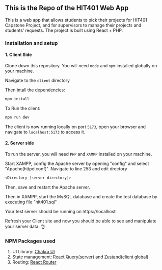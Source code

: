 ## This is the Repo of the HIT401 Web App
This is a web app that allows students to pick their projects for HIT401 Capstone Project, and for supervisors to manage their projects and students' requests. The project is built using React + PHP.
### Installation and setup
#### 1. Client Side
Clone down this repository. You will need `node` and `npm` installed globally on your machine.

Navigate to the `client` directory

Then intall the dependencies:
```bash
npm install
```
To Run the client:
```bash
npm run dev
```
The client is now running locally on port `5173`, open your browser and navigate to `localhost:5173` to access it.

#### 2. Server side
To run the server, you will need `PHP` and `XAMPP` installed on your machine. 

Start XAMPP, config the Apache server by opening "config" and select "Apache(httpd.conf)". Navigate to line 253 and edit drectory 
```bash
<Directory [server directory]>
```
Then, save and restart the Apache server.

Then in XAMPP, start the MySQL database and create the test database by executing file "hit401.sql"

Your test server should be running on https://localhost

Refresh your Client site and now you should be able to see and manipulate your server data. 👌 


### NPM Packages used
1. UI Library: [Chakra UI](https://chakra-ui.com/)
2. State management: [React Query(server)](https://tanstack.com/query/v4/?from=reactQueryV3&original=https://react-query-v3.tanstack.com/) and [Zustand(client global)](https://github.com/pmndrs/zustand)
3. Routing: [React Router](https://reactrouter.com/en/main)

